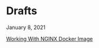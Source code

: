 # Drafts

January 8, 2021

[Working With NGINX Docker Image](https://aregsar.com/blog/2021/working-with-nginx-docker-image)
